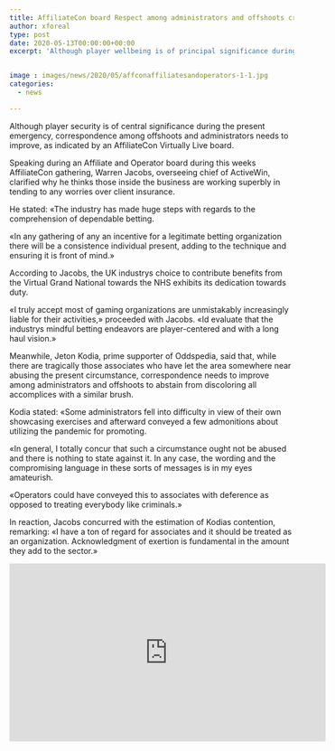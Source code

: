 ```yaml
---
title: AffiliateCon board Respect among administrators and offshoots crucial during crisis
author: xforeal 
type: post
date: 2020-05-13T00:00:00+00:00
excerpt: 'Although player wellbeing is of principal significance during the present emergency, correspondence among members and administrators needs to improve, as per an AffiliateCon Virtually Live panel '


image : images/news/2020/05/affconaffiliatesandoperators-1-1.jpg
categories:
  - news

---
```

Although player security is of central significance during the present emergency, correspondence among offshoots and administrators needs to improve, as indicated by an AffiliateCon Virtually Live board. 

Speaking during an Affiliate and Operator board during this weeks AffiliateCon gathering, Warren Jacobs, overseeing chief of ActiveWin, clarified why he thinks those inside the business are working superbly in tending to any worries over client insurance. 

He stated: &#171;The industry has made huge steps with regards to the comprehension of dependable betting. 

&#171;In any gathering of any an incentive for a legitimate betting organization there will be a consistence individual present, adding to the technique and ensuring it is front of mind.&#187; 

According to Jacobs, the UK industrys choice to contribute benefits from the Virtual Grand National towards the NHS exhibits its dedication towards duty. 

&#171;I truly accept most of gaming organizations are unmistakably increasingly liable for their activities,&#187; proceeded with Jacobs. &#171;Id evaluate that the industrys mindful betting endeavors are player-centered and with a long haul vision.&#187; 

Meanwhile, Jeton Kodia, prime supporter of Oddspedia, said that, while there are tragically those associates who have let the area somewhere near abusing the present circumstance, correspondence needs to improve among administrators and offshoots to abstain from discoloring all accomplices with a similar brush. 

Kodia stated: &#171;Some administrators fell into difficulty in view of their own showcasing exercises and afterward conveyed a few admonitions about utilizing the pandemic for promoting. 

&#171;In general, I totally concur that such a circumstance ought not be abused and there is nothing to state against it. In any case, the wording and the compromising language in these sorts of messages is in my eyes amateurish. 

&#171;Operators could have conveyed this to associates with deference as opposed to treating everybody like criminals.&#187; 

In reaction, Jacobs concurred with the estimation of Kodias contention, remarking: &#171;I have a ton of regard for associates and it should be treated as an organization. Acknowledgment of exertion is fundamental in the amount they add to the sector.&#187; 

<iframe loading="lazy" allowfullscreen="allowfullscreen" frameborder="0" height="315" src="https://www.youtube.com/embed/wFUujAzqQ_I?start=18589" width="560" />